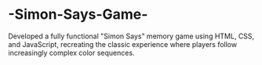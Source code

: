 # -Simon-Says-Game-
Developed a fully functional "Simon Says" memory game using HTML, CSS, and JavaScript, recreating the classic experience where players follow increasingly complex color sequences. 
